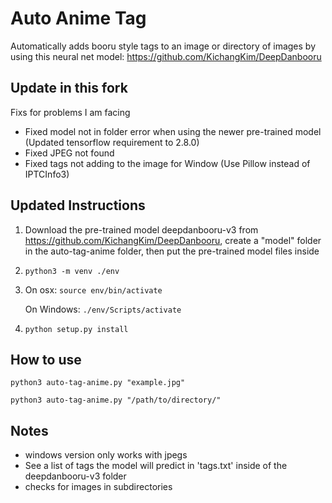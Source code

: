 # Auto Anime Tag

Automatically adds booru style tags to an image or directory of images by using this neural net model: https://github.com/KichangKim/DeepDanbooru

## Update in this fork
Fixs for problems I am facing
* Fixed model not in folder error when using the newer pre-trained model (Updated tensorflow requirement to 2.8.0)
* Fixed JPEG not found
* Fixed tags not adding to the image for Window (Use Pillow instead of IPTCInfo3)

## Updated Instructions

1. Download the pre-trained model deepdanbooru-v3 from https://github.com/KichangKim/DeepDanbooru, create a "model" folder in the auto-tag-anime folder, then put the pre-trained model files inside

2. `python3 -m venv ./env`

3. On osx: `source env/bin/activate`

   On Windows: `./env/Scripts/activate`

2. `python setup.py install`

## How to use
`python3 auto-tag-anime.py "example.jpg"`

`python3 auto-tag-anime.py "/path/to/directory/"`


## Notes
* windows version only works with jpegs
* See a list of tags the model will predict in 'tags.txt' inside of the deepdanbooru-v3 folder
* checks for images in subdirectories 

